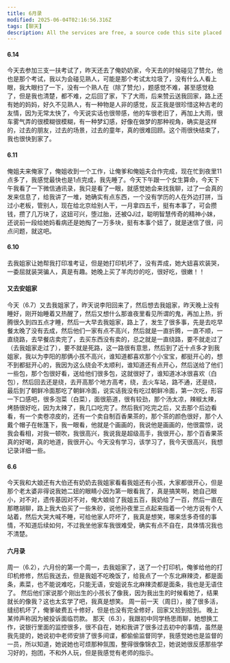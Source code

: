 ```yaml
---
title: 6月录
modified: 2025-06-04T02:16:56.316Z
tags: [聊天]
description: All the services are free, a source code this site placed on github repository and intergration with netlify service, another service that you can use is github page for hosting your own static site.
---
```

#### 6.14
今天去参加三支一扶考试了，昨天还去了俺奶奶家，今天去的时候碰见了赞允，他也是那个考试，我以为会碰见熟人，可能是那个考试太垃圾了，没有什么人看上眼，我大眼扫了一下，没有一个熟人在（除了赞允），题感觉不难，甚至感觉稳了，但是我也清楚，都不难，之后回了家，下了大雨，后来赞云送我回家，路上还有她的妈妈，好久不见熟人，有一种物是人非的感觉，反正我是很珍惜这种古老的友情，因为无常太快了，今天说实话也很带感，他的车很老旧了，再加上大雨，很车雾气弄的很模糊很模糊，有一种梦幻感，好像在做梦的那种视角，确实是这样的，过去的朋友，过去的场景，过去的童年，真的很难回顾。这个雨很快结束了，我也很快到家了。
#### 6.11
俺姐夫来俺家了，俺姐收到一个工作，让俺爹和俺姐夫合作完成，现在忙到夜里11点多了，我感觉最快也是1点完成，我先睡了。今天下午跟一个女生算命，今天下午我看了一下微信通讯录，我只是看了一眼，就感觉她会来找我聊，过了一会真的发来信息了，给我讲了一堆，她确实有点东西，一个没有学历的人在外边打拼，当过小老板，管别人，现在给北京给别人干，一月拿四五千，挺有本事了，可会攒钱，攒了几万块了，这妞可兴，堕过胎，还被QJ过，聪明智慧传奇的精神小妹，还说前一段给她妈看病还是她掏了一万多块，挺有本事个妞了，就是迷信了很，问点问题，就这吧。
#### 6.10
去我姐家让她帮我打印准考证，但是她打印机坏了，没有弄成，她大妞喜欢装哭，一委屈就装哭骗人，真是有趣。她晚上买了羊肉炒的吃，很好吃，很嫩！！
#### 又去安姐家
今天（6.7）又去我姐家了，昨天说李阳回来了，然后想去我姐家，昨天晚上没有睡好，刚开始睡着又热醒了，然后又想什么那谁夜里看见所谓的鬼，再加上热，折腾很久到四五点才睡，然后一大早去我姐家，路上了，发生了很多事，先是去吃早餐太晚了没有去成，然后他们一家有点不高兴，然后就是一直折腾，一直不顺，一直绕路，去早餐店卖完了，去买东西没有卖的，总之就是一直绕路，要不就走过了（去我姐家走过了），要不就是死路，这一路很有意思，然后到了近十点多才到我姐家，我以为李阳的那俩小孩不高兴，谁知道都喜欢那个小宝宝，都挺开心的，想不到都挺开心的，我因为这么绕会不太顺利，谁知道还有点开心，然后送给了他们一些包，那个包很好看，送给他们很多包，这就很好了，谁知道冰冰很喜欢（白包），然后回去还是绕，去开高那个地方高考，绕，去火车站，路不通，还是绕，最后到了朝鲜冷面那吃了朝鲜冷面，说实话我没有吃过朝鲜冷面，第一次吃，形容一下口感吧，很多泡菜（白菜），面很筋道，很有较劲，那个汤太凉，辣椒太辣，烤肠很好吃，因为太辣了，我几口吃完了。然后我们吃完之后，又去那个后边看看，有一个卖卷凉皮的，还有一个卖自制百香果茶的，那个茶的颜色很好，那个人戴个帽子在帐篷下，我一眼看，他就是个画画的，我说他是画画的，他很震惊，说我会看相，对我一顿吹，我很高兴，我说我是超级高手，我很开心，那个百香果茶真的好喝，真的地道，我很开心。今天没有学习，该学习了，我今天很高兴，我想记录详细一些。
#### 6.6
今天我和大娘还有大伯还有奶奶去我姐家看看我姐还有小孩，大家都很开心，但是那个老太婆非得说我她二妞的眼睛小因为第一眼看我了，真是搞笑啊，她自己眼小，对不对，遗传基因对不对，俺大娘给了我姐五百，我奶给了一百，然后一直在那瞎胡聊，路上我大伯买了一些朱砂，说他孙夜里三点起来指着一个地方说有个人站着，然后大哭大喊不睡，可给他家人吓坏了，我真是想笑，哪来恁多奇怪的事情，不知道后续如何，不过我坐他家车我很难受，确实有点不自在，具体情况我也不清楚。

#### 六月录
周一（6.2），六月份的第一个周一，去我姐家了，送了一个打印机，俺爹给他的打印机修修，然后我送去，但是我姐不吃晚饭了，给我点了一个东北麻辣烫，都是面条，素菜，也不能说难吃，只能无语，安姐说东北麻辣烫都是面条，我也是无语住了。
然后他们家说那个刚出生的小孩长了像我，因为我出生的时候看她了，结果就长的像我？这也太玄学了吧，我真是想笑。
周一前一天（周日），接了很多活，缝纫机坏了，俺爹破费五十修好，但是也没有完全修好，回家又拾到拾到。
晚上某帅声称因为被投诉面临罚款。
那天（6.3），我跟初中同学杨思雨聊，她想换工作，说银行里面的监控很多，很不自在，她和我讲了很多过去初中的事情，虽然是我先提的，她说初中老师安排了很多间谍，都偷偷监督同学，我感觉她也是监督的一员，所以知道，她说她也可烦那种氛围，整得很像锦衣卫，她说她很反感那些学习好的，抱团，不和外人玩，但是我感觉有老师的指示。
